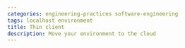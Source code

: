 ```yaml
---
categories: engineering-practices software-engineering
tags: localhost environment
title: Thin client
description: Move your environment to the cloud
---
```

